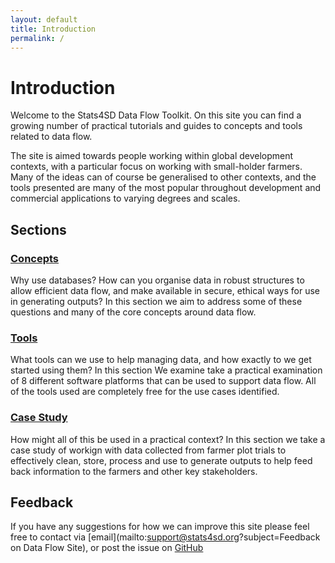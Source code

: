 ```yaml
---
layout: default
title: Introduction
permalink: /
---
```


# Introduction

Welcome to the Stats4SD Data Flow Toolkit. On this site you can find a growing number of practical tutorials and guides to concepts and tools related to data flow.

The site is aimed towards people working within global development contexts, with a particular focus on working with small-holder farmers. Many of the ideas can of course be generalised to other contexts, and the tools presented are many of the most popular throughout development and commercial applications to varying degrees and scales.

## Sections

### <a href="{{ '/concepts' | relative_url }}">Concepts</a>

Why use databases? How can you organise data in robust structures to allow efficient data flow, and make available in secure, ethical ways for use in generating outputs? In this section we aim to address some of these questions and many of the core concepts around data flow.

### <a href="{{ '/tools' | relative_url }}">Tools</a>

What tools can we use to help managing data, and how exactly to we get started using them? In this section We examine take a practical examination of 8 different software platforms that can be used to support data flow. All of the tools used are completely free for the use cases identified.

### <a href="{{ '/case-study/farmer-plot-trials' | relative_url }}">Case Study</a>

How might all of this be used in a practical context? In this section we take a case study of workign with data collected from farmer plot trials to effectively clean, store, process and use to generate outputs to help feed back information to the farmers and other key stakeholders.

## Feedback

If you have any suggestions for how we can improve this site please feel free to contact via [email](mailto:support@stats4sd.org?subject=Feedback on Data Flow Site), or post the issue on [GitHub](https://github.com/stats4sd/Installation-Guides/issues/new)
